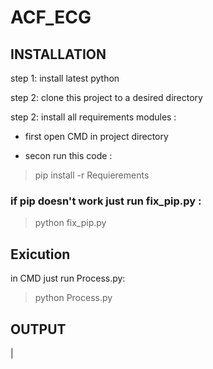 # ACF_ECG

## INSTALLATION

step 1: install latest python

step 2: clone this project to a desired directory

step 2: install all requirements modules : 

- first open CMD in project directory

- secon run this code : 

> pip install -r Requierements

### if pip doesn't work just run fix_pip.py :

> python fix_pip.py

## Exicution 

in CMD just run Process.py:

> python Process.py

## OUTPUT

| <img href="https://upload.wikimedia.org/wikipedia/commons/thumb/c/c0/Young_girl_smiling_in_sunshine_%282%29.jpg/1200px-Young_girl_smiling_in_sunshine_%282%29.jpg"/>
